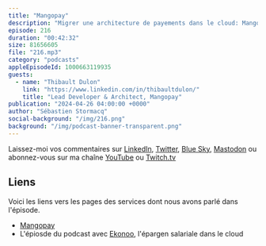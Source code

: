 ```yaml
---
title: "Mangopay"
description: "Migrer une architecture de payements dans le cloud: Mangopay fournit des services de payement à des sites webs très populaires. Dans cet épisode, nous parlons du métier des payements, de la conformité aux exigences bancaires et des architectures cloud. Quelle architecture pour opérer des services financiers régulés dans le cloud? Comment migrer vers le cloud AWS en deux étapes: lift and shift puis une réarchitecture. 18 mois pour migrer, puis dépecer un monolithe et nettoyer les restes. Découvrez comment Mangopay a conduit ce projet."
episode: 216
duration: "00:42:32"
size: 81656605
file: "216.mp3"
category: "podcasts"
appleEpisodeId: 1000663119935
guests:
  - name: "Thibault Dulon"
    link: "https://www.linkedin.com/in/thibaultdulon/"
    title: "Lead Developer & Architect, Mangopay"
publication: "2024-04-26 04:00:00 +0000"
author: "Sébastien Stormacq"
social-background: "/img/216.png"
background: "/img/podcast-banner-transparent.png"
---
```


Laissez-moi vos commentaires sur [LinkedIn](https://www.linkedin.com/in/sebastienstormacq/), [Twitter](https://twitter.com/sebsto), [Blue Sky](https://bsky.app/profile/sebsto.bsky.social), [Mastodon](https://awscommunity.social/@sebsto) ou abonnez-vous sur ma chaîne [YouTube](https://www.youtube.com/sebsto) ou [Twitch.tv](https://www.twitch.tv/sebAWS)

## Liens

Voici les liens vers les pages des services dont nous avons parlé dans l'épisode.

- [Mangopay](https://mangopay.com/)
- L'épiosde du podcast avec [Ekonoo](https://stormacq.com/podcasts/episode_117/index.html), l'épargen salariale dans le cloud